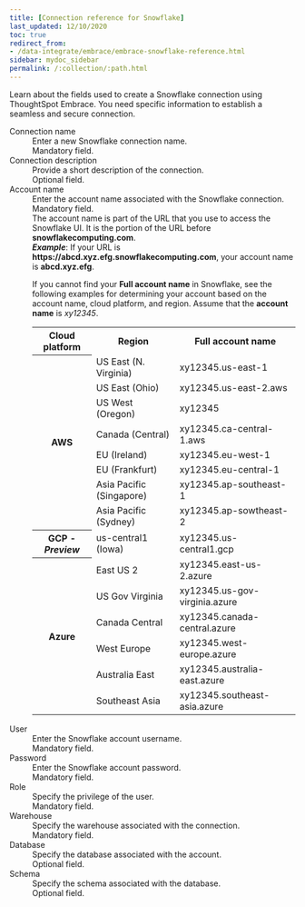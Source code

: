 ```yaml
---
title: [Connection reference for Snowflake]
last_updated: 12/10/2020
toc: true
redirect_from:
- /data-integrate/embrace/embrace-snowflake-reference.html
sidebar: mydoc_sidebar
permalink: /:collection/:path.html
---
```


Learn about the fields used to create a Snowflake connection using ThoughtSpot Embrace. You need specific information to establish a seamless and secure connection.

<dl>
  <dlentry id="connection-name">
    <dt>Connection name</dt>
    <dd>Enter a new Snowflake connection name.<br/>Mandatory field.</dd></dlentry>
  <dlentry id="connection-description">
      <dt>Connection description</dt>
      <dd>Provide a short description of the connection.<br/>Optional field.</dd></dlentry>
  <dlentry id="account-name">
      <dt>Account name</dt>
      <dd>Enter the account name associated with the Snowflake connection.<br/>Mandatory field.</dd>
      <dd>The account name is part of the URL that you use to access the Snowflake UI. It is the portion of the URL before <strong>snowflakecomputing.com</strong>.</dd>
      <dd id="example"><strong><em>Example</em></strong>: If your URL is <strong>https://abcd.xyz.efg.snowflakecomputing.com</strong>, your account name is <strong>abcd.xyz.efg</strong>.</dd>
      <dd id="guidelines"><p>If you cannot find your <strong>Full account name</strong> in Snowflake, see the following examples for determining your account based on the account name, cloud platform, and region. Assume that the <strong>account name</strong> is <em>xy12345</em>.</p>
      <table>
      <tbody>
      <tr>
      <th>Cloud platform</th>
      <th>Region</th>
      <th>Full account name</th>
      </tr>
      <tr>
      <th rowspan="8">AWS</th>
      <td>US East (N. Virginia)</td>
      <td>xy12345.us-east-1</td>
      </tr>
      <tr>
      <td>US East (Ohio)</td>
      <td>xy12345.us-east-2.aws</td>
      </tr>
      <tr>
      <td>US West (Oregon)</td>
      <td>xy12345</td>
      </tr>
      <tr>
      <td>Canada (Central)</td>
      <td>xy12345.ca-central-1.aws</td>
      </tr>
      <tr>
      <td>EU (Ireland)</td>
      <td>xy12345.eu-west-1</td>
      </tr>
      <tr>
      <td>EU (Frankfurt)</td>
      <td>xy12345.eu-central-1</td>
      </tr>
      <tr>
      <td>Asia Pacific (Singapore)</td>
      <td>xy12345.ap-southeast-1</td>
      </tr>
      <tr>
      <td>Asia Pacific (Sydney)</td>
      <td>xy12345.ap-sowtheast-2</td>
      </tr>
      <tr>
      <th>GCP - <em>Preview</em></th>
      <td>us-central1 (Iowa)</td>
      <td>xy12345.us-central1.gcp</td>
      </tr>
      <tr>
      <th rowspan="6">Azure</th>
      <td>East US 2</td>
      <td>xy12345.east-us-2.azure</td>
      </tr>
      <tr>
      <td>US Gov Virginia</td>
      <td>xy12345.us-gov-virginia.azure</td>
      </tr>
      <tr>
      <td>Canada Central</td>
      <td>xy12345.canada-central.azure</td>
      </tr>
      <tr>
      <td>West Europe</td>
      <td>xy12345.west-europe.azure</td>
      </tr>
      <tr>
      <td>Australia East</td>
      <td>xy12345.australia-east.azure</td>
      </tr>
      <tr>
      <td>Southeast Asia</td>
      <td>xy12345.southeast-asia.azure</td>
      </tr>
      </tbody>
      </table>
      </dd>
      </dlentry>
    <dlentry id="user">
      <dt>User</dt>
      <dd>Enter the Snowflake account username.<br/>Mandatory field.</dd></dlentry>  
    <dlentry id="password">
      <dt>Password</dt>
      <dd>Enter the Snowflake account password.<br/>Mandatory field.</dd></dlentry>
    <dlentry id="role">
      <dt>Role</dt>
      <dd>Specify the privilege of the user.<br/>Mandatory field.</dd></dlentry>
    <dlentry id="warehouse">
      <dt>Warehouse</dt>
      <dd>Specify the warehouse associated with the connection.<br/>Mandatory field.</dd></dlentry>  
    <dlentry id="database">
      <dt>Database</dt>
      <dd>Specify the database associated with the account.<br/>Optional field.</dd></dlentry>  
  <dlentry id="schema">
      <dt>Schema</dt>
      <dd>Specify the schema associated with the database.<br/>Optional field.</dd></dlentry>
</dl>
